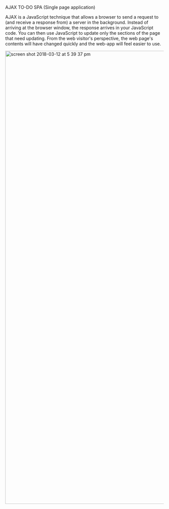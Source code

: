  AJAX TO-DO SPA (Single page application)

AJAX is a JavaScript technique that allows a browser to send a request to (and receive a response from) a server in the background. Instead of arriving at the browser window, the response arrives in your JavaScript code. You can then use JavaScript to update only the sections of the page that need updating. From the web visitor's perspective, the web page's contents will have changed quickly and the web-app will feel easier to use.

<img width="1440" alt="screen shot 2018-03-12 at 5 39 37 pm" src="https://user-images.githubusercontent.com/33850591/37311312-28c6e256-261d-11e8-81f6-495938c6e54c.png">
